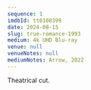 ```yaml
---
sequence: 1
imdbId: tt0108399
date: 2024-08-15
slug: true-romance-1993
medium: 4k UHD Blu-ray
venue: null
venueNotes: null
mediumNotes: Arrow, 2022
---
```


Theatrical cut.
